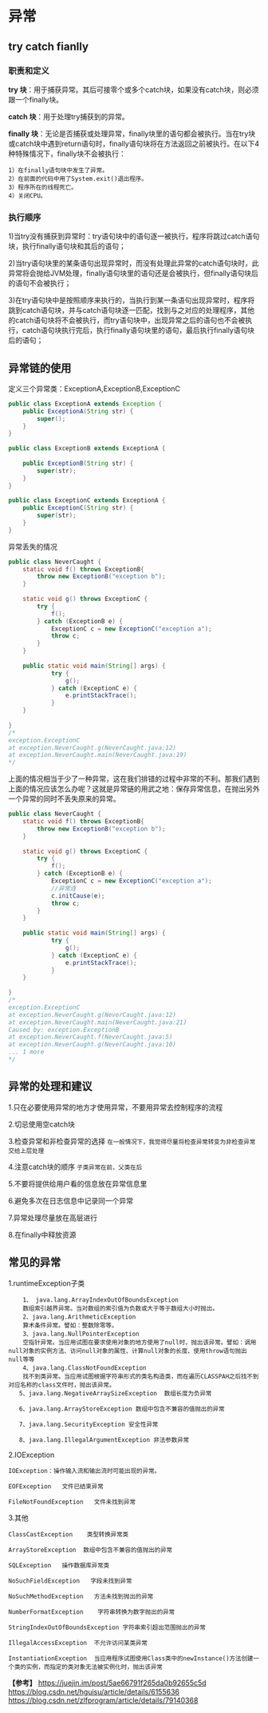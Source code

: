 # 异常

## try catch fianlly

### 职责和定义
**try 块**：用于捕获异常。其后可接零个或多个catch块，如果没有catch块，则必须跟一个finally块。

**catch 块**：用于处理try捕获到的异常。

**finally 块**：无论是否捕获或处理异常，finally块里的语句都会被执行。当在try块或catch块中遇到return语句时，finally语句块将在方法返回之前被执行。在以下4种特殊情况下，finally块不会被执行：

```
1）在finally语句块中发生了异常。
2）在前面的代码中用了System.exit()退出程序。
3）程序所在的线程死亡。
4）关闭CPU。
```

### 执行顺序
1)当try没有捕获到异常时：try语句块中的语句逐一被执行，程序将跳过catch语句块，执行finally语句块和其后的语句；

2)当try语句块里的某条语句出现异常时，而没有处理此异常的catch语句块时，此异常将会抛给JVM处理，finally语句块里的语句还是会被执行，但finally语句块后的语句不会被执行；

3)在try语句块中是按照顺序来执行的，当执行到某一条语句出现异常时，程序将跳到catch语句块，并与catch语句块逐一匹配，找到与之对应的处理程序，其他的catch语句块将不会被执行，而try语句块中，出现异常之后的语句也不会被执行，catch语句块执行完后，执行finally语句块里的语句，最后执行finally语句块后的语句；


## 异常链的使用

定义三个异常类：ExceptionA,ExceptionB,ExceptionC

```java
public class ExceptionA extends Exception {
    public ExceptionA(String str) {
        super();
    }
}
 
public class ExceptionB extends ExceptionA {
 
    public ExceptionB(String str) {
        super(str);
    }
}
 
public class ExceptionC extends ExceptionA {
    public ExceptionC(String str) {
        super(str);
    }
}
```

异常丢失的情况

```java
public class NeverCaught {
    static void f() throws ExceptionB{
        throw new ExceptionB("exception b");
    }
 
    static void g() throws ExceptionC {
        try {
            f();
        } catch (ExceptionB e) {
            ExceptionC c = new ExceptionC("exception a");
            throw c;
        }
    }
 
    public static void main(String[] args) {
            try {
                g();
            } catch (ExceptionC e) {
                e.printStackTrace();
            }
    }
 
}
/*
exception.ExceptionC
at exception.NeverCaught.g(NeverCaught.java:12)
at exception.NeverCaught.main(NeverCaught.java:19)
*/

```

上面的情况相当于少了一种异常，这在我们排错的过程中非常的不利。那我们遇到上面的情况应该怎么办呢？这就是异常链的用武之地：保存异常信息，在抛出另外一个异常的同时不丢失原来的异常。

```java
public class NeverCaught {
    static void f() throws ExceptionB{
        throw new ExceptionB("exception b");
    }
 
    static void g() throws ExceptionC {
        try {
            f();
        } catch (ExceptionB e) {
            ExceptionC c = new ExceptionC("exception a");
            //异常连
            c.initCause(e);
            throw c;
        }
    }
 
    public static void main(String[] args) {
            try {
                g();
            } catch (ExceptionC e) {
                e.printStackTrace();
            }
    }
 
}
/*
exception.ExceptionC
at exception.NeverCaught.g(NeverCaught.java:12)
at exception.NeverCaught.main(NeverCaught.java:21)
Caused by: exception.ExceptionB
at exception.NeverCaught.f(NeverCaught.java:5)
at exception.NeverCaught.g(NeverCaught.java:10)
... 1 more
*/

```

## 异常的处理和建议

1.只在必要使用异常的地方才使用异常，不要用异常去控制程序的流程

2.切忌使用空catch块

3.检查异常和非检查异常的选择
`在一般情况下，我觉得尽量将检查异常转变为非检查异常交给上层处理`

4.注意catch块的顺序 `子类异常在前，父类在后`

5.不要将提供给用户看的信息放在异常信息里

6.避免多次在日志信息中记录同一个异常

7.异常处理尽量放在高层进行

8.在finally中释放资源


## 常见的异常

1.runtimeException子类

```
    1、 java.lang.ArrayIndexOutOfBoundsException
    数组索引越界异常。当对数组的索引值为负数或大于等于数组大小时抛出。
    2、java.lang.ArithmeticException
    算术条件异常。譬如：整数除零等。
    3、java.lang.NullPointerException
    空指针异常。当应用试图在要求使用对象的地方使用了null时，抛出该异常。譬如：调用null对象的实例方法、访问null对象的属性、计算null对象的长度、使用throw语句抛出null等等
    4、java.lang.ClassNotFoundException
    找不到类异常。当应用试图根据字符串形式的类名构造类，而在遍历CLASSPAH之后找不到对应名称的class文件时，抛出该异常。
   5、java.lang.NegativeArraySizeException  数组长度为负异常

   6、java.lang.ArrayStoreException 数组中包含不兼容的值抛出的异常

   7、java.lang.SecurityException 安全性异常

   8、java.lang.IllegalArgumentException 非法参数异常
```

2.IOException

```
IOException：操作输入流和输出流时可能出现的异常。

EOFException   文件已结束异常

FileNotFoundException   文件未找到异常
```

3.其他

```
ClassCastException    类型转换异常类

ArrayStoreException  数组中包含不兼容的值抛出的异常

SQLException   操作数据库异常类

NoSuchFieldException   字段未找到异常

NoSuchMethodException   方法未找到抛出的异常

NumberFormatException    字符串转换为数字抛出的异常

StringIndexOutOfBoundsException 字符串索引超出范围抛出的异常

IllegalAccessException  不允许访问某类异常

InstantiationException  当应用程序试图使用Class类中的newInstance()方法创建一个类的实例，而指定的类对象无法被实例化时，抛出该异常
```

**【参考】**
https://juejin.im/post/5ae66791f265da0b92655c5d
https://blog.csdn.net/hguisu/article/details/6155636
https://blog.csdn.net/zlfprogram/article/details/79140368





